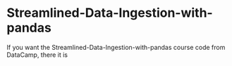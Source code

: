 # Streamlined-Data-Ingestion-with-pandas

If you want the Streamlined-Data-Ingestion-with-pandas course code from DataCamp, there it is

